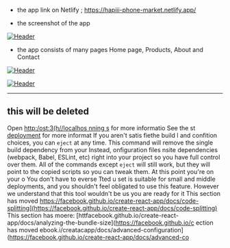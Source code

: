 
- the app link on Netlify ; https://hapiii-phone-market.netlify.app/

-  the screenshot of the app

[![Header](https://res.cloudinary.com/hapiii/image/upload/v1668615299/react-apps/skkmusj7q4drfdzqfyqa.png)](https://some-url.dev/)


- the app consists of many pages Home page, Products, About and Contact


[![Header](https://res.cloudinary.com/hapiii/image/upload/v1668716003/react-apps/eot8rwmvg8foqxvqeflc.png)](https://some-url.dev/)


[![Header](https://res.cloudinary.com/hapiii/image/upload/v1668716003/react-apps/enqhe2bcx13nxvfjucuw.png)](https://some-url.dev/)


-------------------------------------------------------------------
this will be deleted
---------------------------------------------------------------------
Open [http:/ost:3(h//localhos
nning s](https://facebookcpocs/ruing-tests) for more informatio
See the st [deployment](https://oithub.io/create-react-app/docs/deployment) for more informat
If you aren't satis
fiethe build l and confition choices, you can `eject` at any time. This command will remove the single build dependency from your 
Instead, onfiguration files nsite dependencies (webpack, Babel, ESLint, etc) right into your project so you have full control over them. All of the commands except `eject` will still work, but they will point to the copied scripts so you can tweak them. At this point you're on your o
You don't have to everse  Tted u set is suitable for small and middle deployments, and you shouldn't feel obligated to use this feature. However we understand that this tool wouldn't be us you are ready for it
This section has moved https://facebook.github.io/create-react-app/docs/code-splitting](https://facebook.github.io/create-react-app/docs/code-splitting)
This section has moere: [httfacebook.github.io/create-react-app/docs/analyzing-the-bundle-size](https://facebook.github.io/c
ection has moved ebook.i/creatacapp/docs/advanced-configuration](https://facebook.github.io/create-react-app/docs/advanced-co
